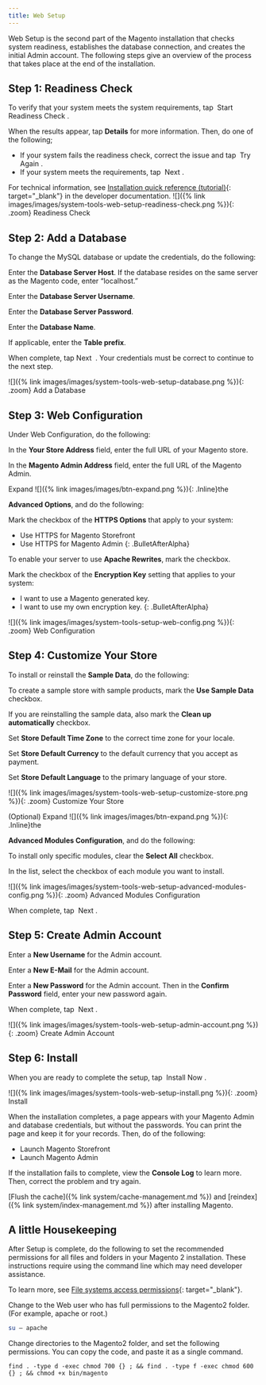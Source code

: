 ```yaml
---
title: Web Setup
---
```



Web Setup is the second part of the Magento installation that checks system readiness, establishes the database connection, and creates the initial Admin account. The following steps give an overview of the process that takes place at the end of the installation.

## Step 1: Readiness Check

To verify that your system meets the system requirements, tap <span class="btn"> Start Readiness Check </span>.

When the results appear, tap **Details** for more information. Then, do one of the following;

* If your system fails the readiness check, correct the issue and tap <span class="btn"> Try Again </span>.
* If your system meets the requirements, tap <span class="btn"> Next </span>.

For technical information, see [Installation quick reference (tutorial)][1]{: target="_blank"} in the developer documentation. ![]({% link images/images/system-tools-web-setup-readiness-check.png %}){: .zoom}
Readiness Check

## Step 2: Add a Database

To change the MySQL database or update the credentials, do the following:

Enter the **Database Server Host**. If the database resides on the same server as the Magento code, enter “localhost.”

Enter the **Database Server Username**.

Enter the **Database Server Password**.

Enter the **Database Name**.

If applicable, enter the **Table prefix**.

When complete, tap <span class="btn">Next </span> . Your credentials must be correct to continue to the next step.

![]({% link images/images/system-tools-web-setup-database.png %}){: .zoom}
Add a Database

## Step 3: Web Configuration

Under Web Configuration, do the following:

In the **Your Store Address** field, enter the full URL of your Magento store.

In the **Magento Admin Address** field, enter the full URL of the Magento Admin.

Expand ![]({% link images/images/btn-expand.png %}){: .Inline}the

**Advanced Options**, and do the following:

Mark the checkbox of the **HTTPS Options** that apply to your system:

* Use HTTPS for Magento Storefront
* Use HTTPS for Magento Admin
{: .BulletAfterAlpha}

To enable your server to use **Apache Rewrites**, mark the checkbox.

Mark the checkbox of the **Encryption Key** setting that applies to your system:

* I want to use a Magento generated key.
* I want to use my own encryption key.
{: .BulletAfterAlpha}

![]({% link images/images/system-tools-setup-web-config.png %}){: .zoom}
Web Configuration

## Step 4: Customize Your Store

To install or reinstall the **Sample Data**, do the following:

To create a sample store with sample products, mark the **Use Sample Data** checkbox.

If you are reinstalling the sample data, also mark the **Clean up automatically** checkbox.

Set **Store Default Time Zone** to the correct time zone for your locale.

Set **Store Default Currency** to the default currency that you accept as payment.

Set **Store Default Language** to the primary language of your store.

![]({% link images/images/system-tools-web-setup-customize-store.png %}){: .zoom}
Customize Your Store

(Optional) Expand ![]({% link images/images/btn-expand.png %}){: .Inline}the

**Advanced Modules Configuration**, and do the following:

To install only specific modules, clear the **Select All** checkbox.

In the list, select the checkbox of each module you want to install.

![]({% link images/images/system-tools-web-setup-advanced-modules-config.png %}){: .zoom}
Advanced Modules Configuration

When complete, tap <span class="btn"> Next </span>.

## Step 5: Create Admin Account

Enter a **New Username** for the Admin account.

Enter a **New E-Mail** for the Admin account.

Enter a **New Password** for the Admin account. Then in the **Confirm Password** field, enter your new password again.

When complete, tap <span class="btn"> Next </span>.

![]({% link images/images/system-tools-web-setup-admin-account.png %}){: .zoom}
Create Admin Account

## <b>Step 6: </b>Install

When you are ready to complete the setup, tap <span class="btn"> Install Now </span>.

![]({% link images/images/system-tools-web-setup-install.png %}){: .zoom}
Install

When the installation completes, a page appears with your Magento Admin and database credentials, but without the passwords. You can print the page and keep it for your records. Then, do of the following:

* Launch Magento Storefront
* Launch Magento Admin

If the installation fails to complete, view the **Console Log** to learn more. Then, correct the problem and try again.

[Flush the cache]({% link system/cache-management.md %}) and [reindex]({% link system/index-management.md %}) after installing Magento.

## A little Housekeeping

After Setup is complete, do the following to set the recommended permissions for all files and folders in your Magento 2 installation. These instructions require using the command line which may need developer assistance.

To learn more, see [File systems access permissions][2]{: target="_blank"}.

Change to the Web user who has full permissions to the Magento2 folder. (For example, apache or root.)

```bash
su – apache
```

Change directories to the Magento2 folder, and set the following permissions. You can copy the code, and paste it as a single command.

```
find . -type d -exec chmod 700 {} ; && find . -type f -exec chmod 600 {} ; && chmod +x bin/magento
```

[1]: http://devdocs.magento.com/guides/v2.3/install-gde/install-quick-ref.html
[2]: https://devdocs.magento.com/guides/v2.3/config-guide/prod/prod_file-sys-perms.html
